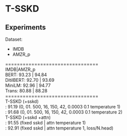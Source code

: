 # T-SSKD

## Experiments
Dataset:
- IMDB 
- AMZR_p

================================ <br>
IMDB|AMZR_p <br>
BERT: 93.23 | 94.84 <br>
DitilBERT: 92.70 | 93.69 <br>
MiniLM: 92.96 | 94.77 <br>
Trans: 80.88 | 88.28 <br>
================================ <br>
T-SSKD (+sskd) <br>
: 91.19 (0, 01. 500, 16, 150, 42, 0.0003 0.1 temperature 1) <br>
: 91.68 (0, 01. 500, 16, 150, 42, 0.0003 0.1 temperature 2) <br>
T-SSKD (+sskd +attn) <br>
: 91.55 (fixed sskd | attn temperature 1) <br>
: 92.91 (fixed sskd | attn temperature 1, loss/N.head) <br>
